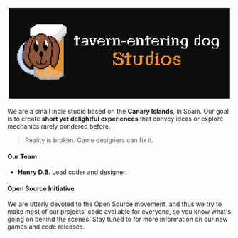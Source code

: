 <div align="center"><img src="../assets/banner.png"></div>
<p>We are a small indie studio based on the <strong>Canary Islands</strong>, in Spain. Our goal is to create <strong>short yet delightful experiences</strong> that convey ideas or explore mechanics&nbsp;rarely pondered&nbsp;before.</p>
<blockquote>Reality is broken. Game designers can fix it.</blockquote>
<h4>Our Team</h4>
<ul><li><strong>Henry D.B.&nbsp;</strong>Lead coder and designer.</li></ul>
<h4>Open Source Initiative</h4>
<p>We are utterly devoted to the Open Source movement, and thus we try to make most of our projects' code available for everyone, so you know what's going on behind the scenes. Stay tuned to for more information on our new games and code releases.</p>
